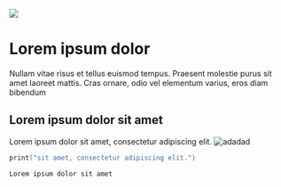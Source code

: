 ![](pastaGif/Namassa3.gif)

# Lorem ipsum dolor
Nullam vitae risus et tellus euismod tempus. Praesent molestie purus sit amet laoreet mattis. Cras ornare, odio vel elementum varius, eros diam bibendum
## Lorem ipsum dolor sit amet

Lorem ipsum dolor sit amet, consectetur adipiscing elit. ![adadad](https://www.lipsum.com)

```Swift
print("sit amet, consectetur adipiscing elit.")
```
```bash
Lorem ipsum dolor sit amet
```
